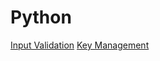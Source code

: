# Python

[Input Validation](https://ksatvat.github.io/Input_Validation/)
[Key Management](https://ksatvat.github.io/Key-Management/)
